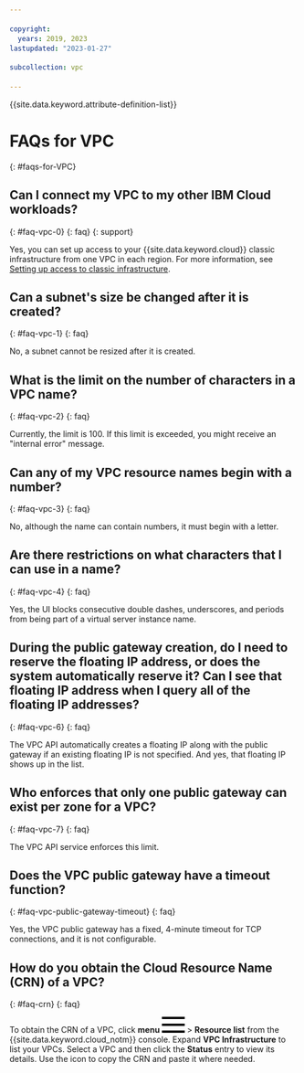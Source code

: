 ```yaml
---

copyright:
  years: 2019, 2023
lastupdated: "2023-01-27"

subcollection: vpc

---
```


{{site.data.keyword.attribute-definition-list}}

# FAQs for VPC
{: #faqs-for-VPC}

## Can I connect my VPC to my other IBM Cloud workloads?  
{: #faq-vpc-0}
{: faq}
{: support}

Yes, you can set up access to your {{site.data.keyword.cloud}} classic infrastructure from one VPC in each region. For more information, see [Setting up access to classic infrastructure](/docs/vpc?topic=vpc-setting-up-access-to-classic-infrastructure).

## Can a subnet's size be changed after it is created?
{: #faq-vpc-1}
{: faq}

No, a subnet cannot be resized after it is created.

## What is the limit on the number of characters in a VPC name?
{: #faq-vpc-2}
{: faq}

Currently, the limit is 100. If this limit is exceeded, you might receive an "internal error" message.

## Can any of my VPC resource names begin with a number?
{: #faq-vpc-3}
{: faq}

No, although the name can contain numbers, it must begin with a letter.

## Are there restrictions on what characters that I can use in a name?
{: #faq-vpc-4}
{: faq}

Yes, the UI blocks consecutive double dashes, underscores, and periods from being part of a virtual server instance name.

## During the public gateway creation, do I need to reserve the floating IP address, or does the system automatically reserve it? Can I see that floating IP address when I query all of the floating IP addresses?
{: #faq-vpc-6}
{: faq}

The VPC API automatically creates a floating IP along with the public gateway if an existing floating IP is not specified. And yes, that floating IP shows up in the list.

## Who enforces that only one public gateway can exist per zone for a VPC?
{: #faq-vpc-7}
{: faq}

The VPC API service enforces this limit.

## Does the VPC public gateway have a timeout function?
{: #faq-vpc-public-gateway-timeout}
{: faq}

Yes, the VPC public gateway has a fixed, 4-minute timeout for TCP connections, and it is not configurable.

## How do you obtain the Cloud Resource Name (CRN) of a VPC?
{: #faq-crn}
{: faq}

 To obtain the CRN of a VPC, click **menu** ![Menu icon](images/icon_hamburger.svg) > **Resource list** from the {{site.data.keyword.cloud_notm}} console. Expand **VPC Infrastructure** to list your VPCs. Select a VPC and then click the **Status** entry to view its details. Use the icon to copy the CRN and paste it where needed.
